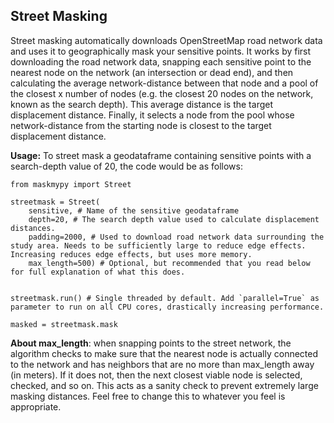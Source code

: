 ## Street Masking
Street masking automatically downloads OpenStreetMap road network data and uses it to geographically mask your sensitive points. It works by first downloading the road network data, snapping each sensitive point to the nearest node on the network (an intersection or dead end), and then calculating the average network-distance between that node and a pool of the closest x number of nodes (e.g. the closest 20 nodes on the network, known as the search depth). This average distance is the target displacement distance. Finally, it selects a node from the pool whose network-distance from the starting node is closest to the target displacement distance.

**Usage:** To street mask a geodataframe containing sensitive points with a search-depth value of 20, the code would be as follows:

```
from maskmypy import Street

streetmask = Street(
    sensitive, # Name of the sensitive geodataframe
    depth=20, # The search depth value used to calculate displacement distances.
    padding=2000, # Used to download road network data surrounding the study area. Needs to be sufficiently large to reduce edge effects. Increasing reduces edge effects, but uses more memory.
    max_length=500) # Optional, but recommended that you read below for full explanation of what this does.


streetmask.run() # Single threaded by default. Add `parallel=True` as parameter to run on all CPU cores, drastically increasing performance.

masked = streetmask.mask
```

**About max_length**: when snapping points to the street network, the algorithm checks to make sure that the nearest node is actually connected to the network and has neighbors that are no more than max_length away (in meters). If it does not, then the next closest viable node is selected, checked, and so on. This acts as a sanity check to prevent extremely large masking distances. Feel free to change this to whatever you feel is appropriate.

